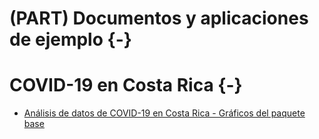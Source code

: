 # (PART) Documentos y aplicaciones de ejemplo {-}

# COVID-19 en Costa Rica {-}

- [Análisis de datos de COVID-19 en Costa Rica - Gráficos del paquete base](https://gf0604-procesamientodatosgeograficos.github.io/2022-i-analisis-covid-basico/)
